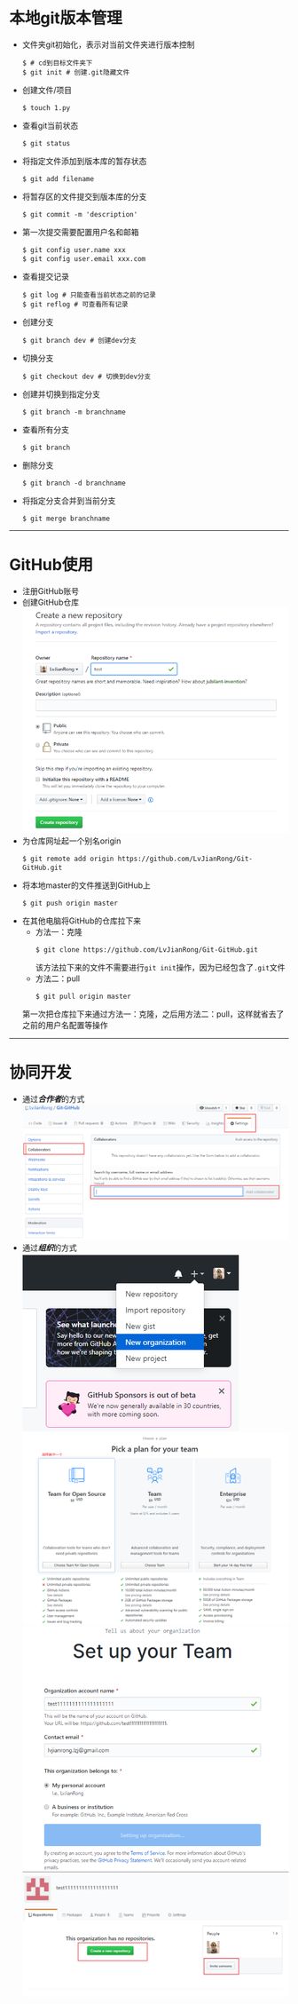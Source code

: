 # 本地git版本管理
+ 文件夹git初始化，表示对当前文件夹进行版本控制  
    ```shell
    $ # cd到目标文件夹下 
    $ git init # 创建.git隐藏文件
    ```
+ 创建文件/项目
    ```shell
    $ touch 1.py
    ```
+ 查看git当前状态
    ```shell
    $ git status
    ```
+ 将指定文件添加到版本库的暂存状态
    ```shell
    $ git add filename
    ```
+ 将暂存区的文件提交到版本库的分支
    ```shell
    $ git commit -m 'description'
    ```
+ 第一次提交需要配置用户名和邮箱
    ```shell
    $ git config user.name xxx
    $ git config user.email xxx.com
    ```
+ 查看提交记录
    ```shell
    $ git log # 只能查看当前状态之前的记录
    $ git reflog # 可查看所有记录
    ```
+ 创建分支
    ```shell
    $ git branch dev # 创建dev分支
    ```
+ 切换分支
    ```shell
    $ git checkout dev # 切换到dev分支
    ```
+ 创建并切换到指定分支
    ```shell
    $ git branch -m branchname
    ```
+ 查看所有分支
    ```shell
    $ git branch
    ```
+ 删除分支
    ```shell
    $ git branch -d branchname
    ```
+ 将指定分支合并到当前分支
    ```shell
    $ git merge branchname
    ```

-----------
# GitHub使用
+ 注册GitHub账号
+ 创建GitHub仓库
    ![](./img/new_repository.jpg)
+ 为仓库网址起一个别名origin
    ```shell
    $ git remote add origin https://github.com/LvJianRong/Git-GitHub.git
    ```
+ 将本地master的文件推送到GitHub上
    ```shell
    $ git push origin master
    ```
+ 在其他电脑将GitHub的仓库拉下来
    - 方法一：克隆
        ```shell
        $ git clone https://github.com/LvJianRong/Git-GitHub.git
        ```
        该方法拉下来的文件不需要进行`git init`操作，因为已经包含了`.git`文件
    - 方法二：pull
        ```shell
        $ git pull origin master 
        ```
    第一次把仓库拉下来通过方法一：克隆，之后用方法二：pull，这样就省去了之前的用户名配置等操作
-------
# 协同开发
+ 通过***合作者***的方式  
    ![](./img/setting.png)
+ 通过***组织***的方式  
    ![](./img/new_organization.jpg)
    ![](./img/select.png)
    ![](./img/description.png)
    ![](./img/end.png)

